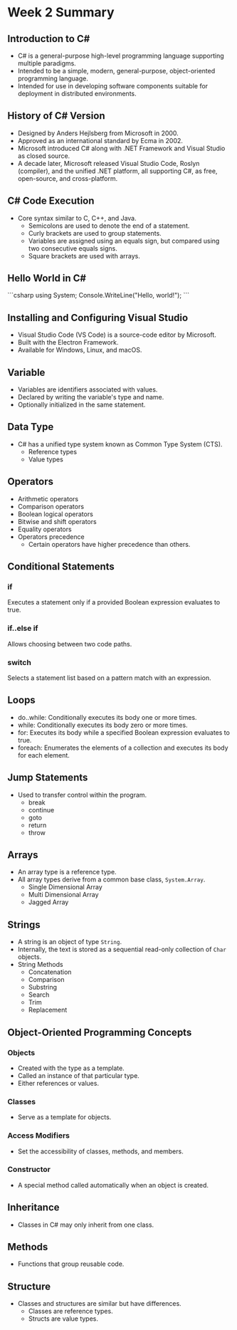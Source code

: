# Week 2 Summary

## Introduction to C#
* C# is a general-purpose high-level programming language supporting multiple paradigms.
* Intended to be a simple, modern, general-purpose, object-oriented programming language.
* Intended for use in developing software components suitable for deployment in distributed environments.

## History of C# Version
* Designed by Anders Hejlsberg from Microsoft in 2000.
* Approved as an international standard by Ecma in 2002.
* Microsoft introduced C# along with .NET Framework and Visual Studio as closed source.
* A decade later, Microsoft released Visual Studio Code, Roslyn (compiler), and the unified .NET platform, all supporting C#, as free, open-source, and cross-platform.

## C# Code Execution
* Core syntax similar to C, C++, and Java.
  * Semicolons are used to denote the end of a statement.
  * Curly brackets are used to group statements.
  * Variables are assigned using an equals sign, but compared using two consecutive equals signs.
  * Square brackets are used with arrays.
## Hello World in C#
\`\`\`csharp
using System;
Console.WriteLine("Hello, world!");
\`\`\`

## Installing and Configuring Visual Studio
* Visual Studio Code (VS Code) is a source-code editor by Microsoft.
* Built with the Electron Framework.
* Available for Windows, Linux, and macOS.

## Variable
* Variables are identifiers associated with values.
* Declared by writing the variable's type and name.
* Optionally initialized in the same statement.

## Data Type
* C# has a unified type system known as Common Type System (CTS).
  * Reference types
  * Value types

## Operators
* Arithmetic operators
* Comparison operators
* Boolean logical operators
* Bitwise and shift operators
* Equality operators
* Operators precedence
  * Certain operators have higher precedence than others.

## Conditional Statements
### if
Executes a statement only if a provided Boolean expression evaluates to true.
### if..else if
Allows choosing between two code paths.
### switch
Selects a statement list based on a pattern match with an expression.

## Loops
* do..while: Conditionally executes its body one or more times.
* while: Conditionally executes its body zero or more times.
* for: Executes its body while a specified Boolean expression evaluates to true.
* foreach: Enumerates the elements of a collection and executes its body for each element.

## Jump Statements
* Used to transfer control within the program.
  * break
  * continue
  * goto
  * return
  * throw

## Arrays
* An array type is a reference type.
* All array types derive from a common base class, `System.Array`.
  * Single Dimensional Array
  * Multi Dimensional Array
  * Jagged Array

## Strings
* A string is an object of type `String`.
* Internally, the text is stored as a sequential read-only collection of `Char` objects.
* String Methods
  * Concatenation
  * Comparison
  * Substring
  * Search
  * Trim
  * Replacement

## Object-Oriented Programming Concepts
### Objects
* Created with the type as a template.
* Called an instance of that particular type.
* Either references or values.

### Classes
* Serve as a template for objects.

### Access Modifiers
* Set the accessibility of classes, methods, and members.

### Constructor
* A special method called automatically when an object is created.

## Inheritance
* Classes in C# may only inherit from one class.

## Methods
* Functions that group reusable code.

## Structure
* Classes and structures are similar but have differences.
  * Classes are reference types.
  * Structs are value types.
